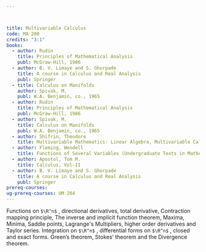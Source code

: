 ```yaml
---



title: Multivariable Calculus
code: MA 200
credits: "3:1"
books:
  - author: Rudin
    title: Principles of Mathematical Analysis
    publ: McGraw-Hill, 1986
  - author: B. V. Limaye and S. Ghorpade
    title: A course in Calculus and Real Analysis
    publ: Springer
  - title: Calculus on Manifolds
    author: Spivak, M.
    publ: W.A. Benjamin, co., 1965
  - author: Rudin
    title: Principles of Mathematical Analysis
    publ: McGraw-Hill, 1986  
  - author: Spivak, M.
    title: Calculus on Manifolds
    publ: W.A. Benjamin, co., 1965  
  - author: Shifrin, Theodore
    title: Multivariable Mathematics: Linear Algebra, Multivariable Calculus and Manifolds
  - author: Fleming, Wendell
    title: Functions of Several Variables (Undergraduate Texts in Mathematics)
  - author: Apostol, Tom M.
    title: Calculus, Vol-II
  - author: B. V. Limaye and S. Ghorpade
    title: A course in Calculus and Real Analysis
    publ: Springer  
prereq-courses: 
ug-prereq-courses: UM 204
---
```





Functions on `$\R^n$` , directional derivatives,  total derivative, Contraction mapping principle, The inverse and implicit function theorem, Maxima, Minima, Saddle points, Lagrange's Multipliers, higher order derivatives and Taylor series. 
Integration on `$\R^n$` , differential forms on  `$\R^n$` , closed and exact forms. Green’s theorem, Stokes’ theorem and the Divergence theorem.
